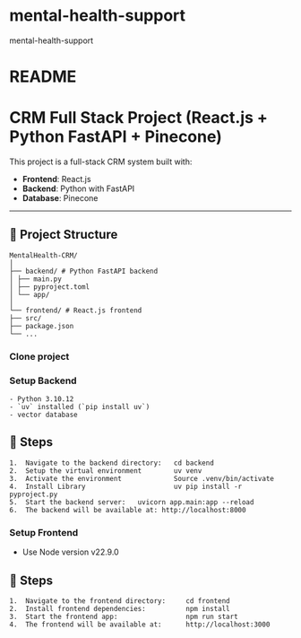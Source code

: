 # mental-health-support
mental-health-support
# README #
# CRM Full Stack Project (React.js + Python FastAPI + Pinecone)

This project is a full-stack CRM system built with:

- **Frontend**: React.js
- **Backend**: Python with FastAPI
- **Database**: Pinecone

---

## 📁 Project Structure
    MentalHealth-CRM/
    │
    ├── backend/ # Python FastAPI backend
    │ ├── main.py
    │ ├── pyproject.toml
    │ └── app/
    │
    └── frontend/ # React.js frontend
    ├── src/
    ├── package.json
    └── ...
### Clone project ###


### Setup Backend ###
    - Python 3.10.12
    - `uv` installed (`pip install uv`)
    - vector database

## 🔧 Steps
    1.  Navigate to the backend directory:   cd backend
    2.  Setup the virtual environment        uv venv
    3.  Activate the environment             Source .venv/bin/activate
    4.  Install Library                      uv pip install -r pyproject.py
    5.  Start the backend server:   uvicorn app.main:app --reload
    6.  The backend will be available at: http://localhost:8000
### Setup Frontend ###
* Use Node version v22.9.0
## 🔧 Steps
    1.  Navigate to the frontend directory:     cd frontend
    2.  Install frontend dependencies:          npm install
    3.  Start the frontend app:                 npm run start
    4.  The frontend will be available at:      http://localhost:3000


